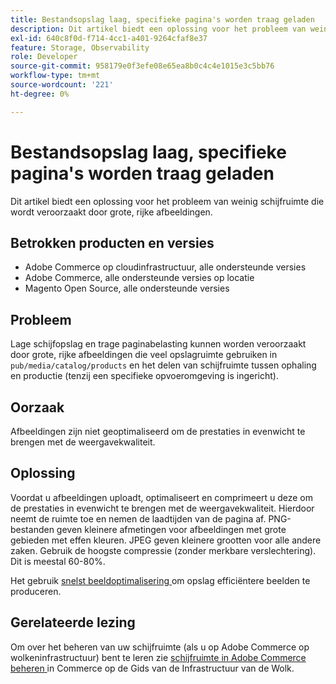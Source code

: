 ```yaml
---
title: Bestandsopslag laag, specifieke pagina's worden traag geladen
description: Dit artikel biedt een oplossing voor het probleem van weinig schijfruimte die wordt veroorzaakt door grote, rijke afbeeldingen.
exl-id: 640c8f0d-f714-4cc1-a401-9264cfaf8e37
feature: Storage, Observability
role: Developer
source-git-commit: 958179e0f3efe08e65ea8b0c4c4e1015e3c5bb76
workflow-type: tm+mt
source-wordcount: '221'
ht-degree: 0%

---
```


# Bestandsopslag laag, specifieke pagina&#39;s worden traag geladen

Dit artikel biedt een oplossing voor het probleem van weinig schijfruimte die wordt veroorzaakt door grote, rijke afbeeldingen.

## Betrokken producten en versies

* Adobe Commerce op cloudinfrastructuur, alle ondersteunde versies
* Adobe Commerce, alle ondersteunde versies op locatie
* Magento Open Source, alle ondersteunde versies

## Probleem

Lage schijfopslag en trage paginabelasting kunnen worden veroorzaakt door grote, rijke afbeeldingen die veel opslagruimte gebruiken in `pub/media/catalog/products` en het delen van schijfruimte tussen ophaling en productie (tenzij een specifieke opvoeromgeving is ingericht).

## Oorzaak

Afbeeldingen zijn niet geoptimaliseerd om de prestaties in evenwicht te brengen met de weergavekwaliteit.

## Oplossing

Voordat u afbeeldingen uploadt, optimaliseert en comprimeert u deze om de prestaties in evenwicht te brengen met de weergavekwaliteit. Hierdoor neemt de ruimte toe en nemen de laadtijden van de pagina af. PNG-bestanden geven kleinere afmetingen voor afbeeldingen met grote gebieden met effen kleuren. JPEG geven kleinere grootten voor alle andere zaken. Gebruik de hoogste compressie (zonder merkbare verslechtering). Dit is meestal 60-80%.

Het gebruik [ snelst beeldoptimalisering ](https://experienceleague.adobe.com/docs/commerce-cloud-service/user-guide/cdn/fastly-image-optimization.html?lang=nl-NL) om opslag efficiëntere beelden te produceren.

## Gerelateerde lezing

Om over het beheren van uw schijfruimte (als u op Adobe Commerce op wolkeninfrastructuur) bent te leren zie [ schijfruimte in Adobe Commerce beheren ](https://experienceleague.adobe.com/docs/commerce-cloud-service/user-guide/develop/storage/manage-disk-space.html?lang=nl-NL) in Commerce op de Gids van de Infrastructuur van de Wolk.
